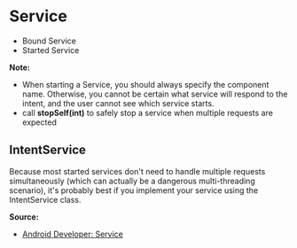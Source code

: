 # Service
* Bound Service
* Started Service

**Note:** 
* When starting a Service, you should always specify the component name. Otherwise, you cannot be certain what service will respond to the intent, and the user cannot see which service starts.
* call **stopSelf(int)** to safely stop a service when multiple requests are expected

## IntentService
Because most started services don't need to handle multiple requests simultaneously (which can actually be a dangerous multi-threading scenario), it's probably best if you implement your service using the IntentService class.

**Source:**
* [Android Developer: Service](http://developer.android.com/guide/components/services.html)
